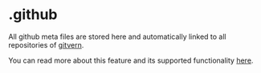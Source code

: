 # .github

All github meta files are stored here and automatically linked to all repositories of [gitvern](https://github.com/gitvern).

You can read more about this feature and its supported functionality [here](https://docs.github.com/en/github/building-a-strong-community/creating-a-default-community-health-file).
